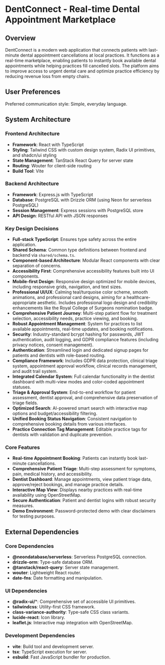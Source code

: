 # DentConnect - Real-time Dental Appointment Marketplace

## Overview
DentConnect is a modern web application that connects patients with last-minute dental appointment cancellations at local practices. It functions as a real-time marketplace, enabling patients to instantly book available dental appointments while helping practices fill cancelled slots. The platform aims to improve access to urgent dental care and optimize practice efficiency by reducing revenue loss from empty chairs.

## User Preferences
Preferred communication style: Simple, everyday language.

## System Architecture

### Frontend Architecture
- **Framework**: React with TypeScript
- **Styling**: Tailwind CSS with custom design system, Radix UI primitives, and shadcn/ui styling
- **State Management**: TanStack React Query for server state
- **Routing**: Wouter for client-side routing
- **Build Tool**: Vite

### Backend Architecture
- **Framework**: Express.js with TypeScript
- **Database**: PostgreSQL with Drizzle ORM (using Neon for serverless PostgreSQL)
- **Session Management**: Express sessions with PostgreSQL store
- **API Design**: RESTful API with JSON responses

### Key Design Decisions
- **Full-stack TypeScript**: Ensures type safety across the entire application.
- **Shared Schema**: Common type definitions between frontend and backend via `shared/schema.ts`.
- **Component-based Architecture**: Modular React components with clear separation of concerns.
- **Accessibility First**: Comprehensive accessibility features built into UI components.
- **Mobile-first Design**: Responsive design optimized for mobile devices, including responsive grids, navigation, and text sizes.
- **Professional UI/UX**: Calming teal/turquoise color scheme, smooth animations, and professional card designs, aiming for a healthcare-appropriate aesthetic. Includes professional logo design and credibility enhancements like the Royal College of Surgeons nomination badge.
- **Comprehensive Patient Journey**: Multi-step patient flow for treatment selection, accessibility needs, practice viewing, and booking.
- **Robust Appointment Management**: System for practices to list available appointments, real-time updates, and booking notifications.
- **Security**: Industry-standard bcrypt hashing for passwords, JWT authentication, audit logging, and GDPR compliance features (including privacy notices, consent management).
- **Authentication**: Streamlined login and dedicated signup pages for patients and dentists with role-based routing.
- **Compliance Framework**: Includes GDPR data protection, clinical triage system, appointment approval workflow, clinical records management, and audit trail system.
- **Integrated Calendar System**: Full calendar functionality in the dentist dashboard with multi-view modes and color-coded appointment statuses.
- **Triage & Approval System**: End-to-end workflow for patient assessment, dentist approval, and comprehensive data preservation of triage fields.
- **Optimized Search**: AI-powered smart search with interactive map options and budget/accessibility filtering.
- **Unified Booking Status Navigation**: Consistent navigation to comprehensive booking details from various interfaces.
- **Practice Connection Tag Management**: Editable practice tags for dentists with validation and duplicate prevention.

### Core Features
- **Real-time Appointment Booking**: Patients can instantly book last-minute cancellations.
- **Comprehensive Patient Triage**: Multi-step assessment for symptoms, pain, medical history, and accessibility.
- **Dentist Dashboard**: Manage appointments, view patient triage data, approve/reject bookings, and manage practice details.
- **Interactive Map View**: Displays nearby practices with real-time availability using OpenStreetMap.
- **Secure Authentication**: Patient and dentist logins with robust security measures.
- **Demo Environment**: Password-protected demo with clear disclaimers for testing purposes.

## External Dependencies

### Core Dependencies
- **@neondatabase/serverless**: Serverless PostgreSQL connection.
- **drizzle-orm**: Type-safe database ORM.
- **@tanstack/react-query**: Server state management.
- **wouter**: Lightweight React router.
- **date-fns**: Date formatting and manipulation.

### UI Dependencies
- **@radix-ui/***: Comprehensive set of accessible UI primitives.
- **tailwindcss**: Utility-first CSS framework.
- **class-variance-authority**: Type-safe CSS class variants.
- **lucide-react**: Icon library.
- **leaflet.js**: Interactive map integration with OpenStreetMap.

### Development Dependencies
- **vite**: Build tool and development server.
- **tsx**: TypeScript execution for server.
- **esbuild**: Fast JavaScript bundler for production.